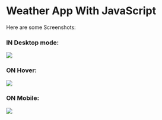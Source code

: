 # Weather App With JavaScript
Here are some Screenshots:
### IN Desktop mode:

<img src="https://i.imgur.com/hGMsLxY.jpg" />

### ON Hover:

<img src="https://i.imgur.com/tfcw1uz.jpg" />

### ON Mobile:

<img src="https://i.imgur.com/m1cmi3U.jpg" />

